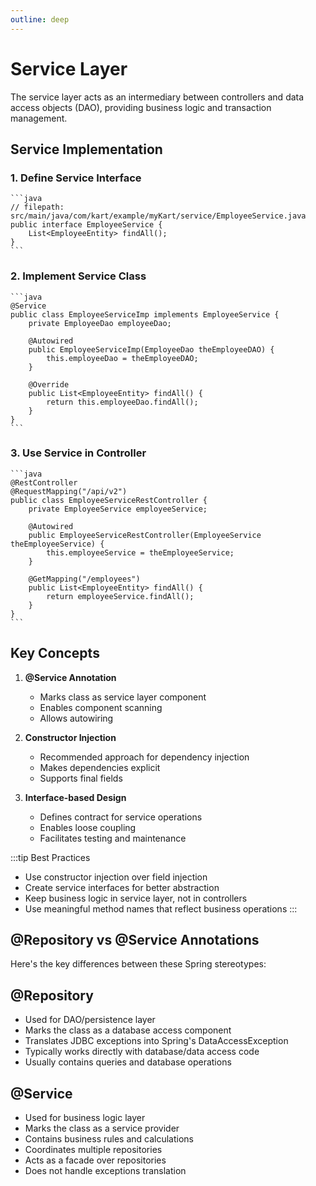 ```yaml
---
outline: deep
---
```

# Service Layer

The service layer acts as an intermediary between controllers and data access objects (DAO), providing business logic and transaction management.

## Service Implementation

### 1. Define Service Interface

    ```java
    // filepath: src/main/java/com/kart/example/myKart/service/EmployeeService.java
    public interface EmployeeService {
        List<EmployeeEntity> findAll();
    }
    ```

### 2. Implement Service Class

    ```java
    @Service
    public class EmployeeServiceImp implements EmployeeService {
        private EmployeeDao employeeDao;

        @Autowired
        public EmployeeServiceImp(EmployeeDao theEmployeeDAO) {
            this.employeeDao = theEmployeeDAO;
        }

        @Override
        public List<EmployeeEntity> findAll() {
            return this.employeeDao.findAll();
        }
    }
    ```

### 3. Use Service in Controller

    ```java
    @RestController
    @RequestMapping("/api/v2")
    public class EmployeeServiceRestController {
        private EmployeeService employeeService;

        @Autowired
        public EmployeeServiceRestController(EmployeeService theEmployeeService) {
            this.employeeService = theEmployeeService;
        }
        
        @GetMapping("/employees")
        public List<EmployeeEntity> findAll() {
            return employeeService.findAll();
        }
    }
    ```

## Key Concepts

1. **@Service Annotation**
   - Marks class as service layer component
   - Enables component scanning
   - Allows autowiring

2. **Constructor Injection**
   - Recommended approach for dependency injection
   - Makes dependencies explicit
   - Supports final fields

3. **Interface-based Design**
   - Defines contract for service operations
   - Enables loose coupling
   - Facilitates testing and maintenance

:::tip Best Practices

- Use constructor injection over field injection
- Create service interfaces for better abstraction
- Keep business logic in service layer, not in controllers
- Use meaningful method names that reflect business operations
:::

## @Repository vs @Service Annotations

Here's the key differences between these Spring stereotypes:

## @Repository

- Used for DAO/persistence layer
- Marks the class as a database access component
- Translates JDBC exceptions into Spring's DataAccessException
- Typically works directly with database/data access code
- Usually contains queries and database operations

## @Service

- Used for business logic layer
- Marks the class as a service provider
- Contains business rules and calculations
- Coordinates multiple repositories
- Acts as a facade over repositories
- Does not handle exceptions translation